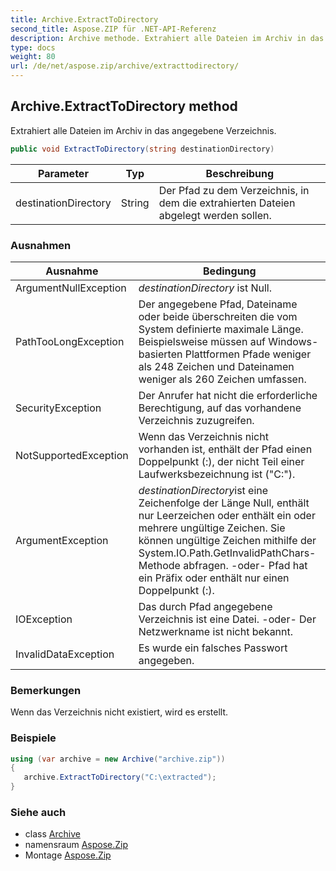 ```yaml
---
title: Archive.ExtractToDirectory
second_title: Aspose.ZIP für .NET-API-Referenz
description: Archive methode. Extrahiert alle Dateien im Archiv in das angegebene Verzeichnis.
type: docs
weight: 80
url: /de/net/aspose.zip/archive/extracttodirectory/
---
```

## Archive.ExtractToDirectory method

Extrahiert alle Dateien im Archiv in das angegebene Verzeichnis.

```csharp
public void ExtractToDirectory(string destinationDirectory)
```

| Parameter | Typ | Beschreibung |
| --- | --- | --- |
| destinationDirectory | String | Der Pfad zu dem Verzeichnis, in dem die extrahierten Dateien abgelegt werden sollen. |

### Ausnahmen

| Ausnahme | Bedingung |
| --- | --- |
| ArgumentNullException | *destinationDirectory* ist Null. |
| PathTooLongException | Der angegebene Pfad, Dateiname oder beide überschreiten die vom System definierte maximale Länge. Beispielsweise müssen auf Windows-basierten Plattformen Pfade weniger als 248 Zeichen und Dateinamen weniger als 260 Zeichen umfassen. |
| SecurityException | Der Anrufer hat nicht die erforderliche Berechtigung, auf das vorhandene Verzeichnis zuzugreifen. |
| NotSupportedException | Wenn das Verzeichnis nicht vorhanden ist, enthält der Pfad einen Doppelpunkt (:), der nicht Teil einer Laufwerksbezeichnung ist ("C:\"). |
| ArgumentException | *destinationDirectory*ist eine Zeichenfolge der Länge Null, enthält nur Leerzeichen oder enthält ein oder mehrere ungültige Zeichen. Sie können ungültige Zeichen mithilfe der System.IO.Path.GetInvalidPathChars-Methode abfragen. -oder- Pfad hat ein Präfix oder enthält nur einen Doppelpunkt (:). |
| IOException | Das durch Pfad angegebene Verzeichnis ist eine Datei. -oder- Der Netzwerkname ist nicht bekannt. |
| InvalidDataException | Es wurde ein falsches Passwort angegeben. |

### Bemerkungen

Wenn das Verzeichnis nicht existiert, wird es erstellt.

### Beispiele

```csharp
using (var archive = new Archive("archive.zip")) 
{ 
   archive.ExtractToDirectory("C:\extracted");
}
```

### Siehe auch

* class [Archive](../)
* namensraum [Aspose.Zip](../../archive/)
* Montage [Aspose.Zip](../../../)


